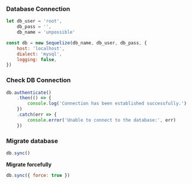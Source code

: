 ### Database Connection

```js
let db_user = 'root',
    db_pass = '',
    db_name = 'unpossible'

const db = new Sequelize(db_name, db_user, db_pass, {
    host: 'localhost',
    dialect: 'mysql',
    logging: false,
})
```

### Check DB Connection

```js
db.authenticate()
    .then(() => {
        console.log('Connection has been established successfully.')
    })
    .catch(err => {
        console.error('Unable to connect to the database:', err)
    })
```

### Migrate database

```js
db.sync()
```

**Migrate forcefully**

```js
db.sync({ force: true })
```
